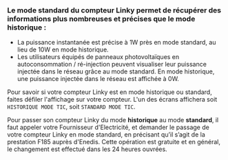 ### Le mode standard du compteur Linky permet de récupérer des informations plus nombreuses et précises que le mode historique :

- La puissance instantanée est précise à 1W près en mode standard, au lieu de 10W en mode historique.
- Les utilisateurs équipés de panneaux photovoltaïques en autoconsommation / ré-injection peuvent visualiser leur puissance injectée dans le réseau grâce au mode standard. 
En mode historique, une puissance injectée dans le réseau est affichée à 0W.

Pour savoir si votre compteur Linky est en mode historique ou standard, faites défiler l'affichage sur votre compteur. 
L'un des écrans affichera soit `HISTORIQUE MODE TIC`, soit `STANDARD MODE TIC`.

Pour passer son compteur Linky du mode __historique__ au mode __standard__, il faut appeler votre Fournisseur d'Electricité, 
et demander le passage de votre compteur Linky en mode standard, en précisant qu’il s’agit de la prestation F185 auprès d'Enedis. 
Cette opération est gratuite et en général, le changement est effectué dans les 24 heures ouvrées.
